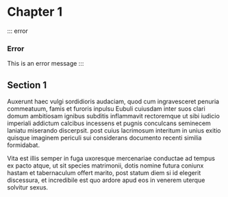 # Chapter 1

::: error
### Error
This is an error message
:::

## Section 1

Auxerunt haec vulgi sordidioris audaciam, quod cum ingravesceret penuria commeatuum, famis et furoris inpulsu Eubuli cuiusdam inter suos clari domum ambitiosam ignibus subditis inflammavit rectoremque ut sibi iudicio imperiali addictum calcibus incessens et pugnis conculcans seminecem laniatu miserando discerpsit. post cuius lacrimosum interitum in unius exitio quisque imaginem periculi sui considerans documento recenti similia formidabat.

Vita est illis semper in fuga uxoresque mercenariae conductae ad tempus ex pacto atque, ut sit species matrimonii, dotis nomine futura coniunx hastam et tabernaculum offert marito, post statum diem si id elegerit discessura, et incredibile est quo ardore apud eos in venerem uterque solvitur sexus.
